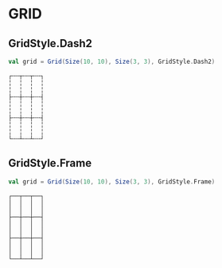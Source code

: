 # GRID

## GridStyle.Dash2

```scala
val grid = Grid(Size(10, 10), Size(3, 3), GridStyle.Dash2)
```

```text
┌╌╌┬╌╌┬╌╌┐
╎  ╎  ╎  ╎
╎  ╎  ╎  ╎
├╌╌┼╌╌┼╌╌┤
╎  ╎  ╎  ╎
╎  ╎  ╎  ╎
├╌╌┼╌╌┼╌╌┤
╎  ╎  ╎  ╎
╎  ╎  ╎  ╎
└╌╌┴╌╌┴╌╌┘
```

## GridStyle.Frame

```scala
val grid = Grid(Size(10, 10), Size(3, 3), GridStyle.Frame)
```

```text
┌──┬──┬──┐
│  │  │  │
│  │  │  │
├──┼──┼──┤
│  │  │  │
│  │  │  │
├──┼──┼──┤
│  │  │  │
│  │  │  │
└──┴──┴──┘
```
